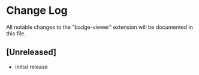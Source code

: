 # Change Log

All notable changes to the "badge-viewer" extension will be documented in this file.

## [Unreleased]

- Initial release